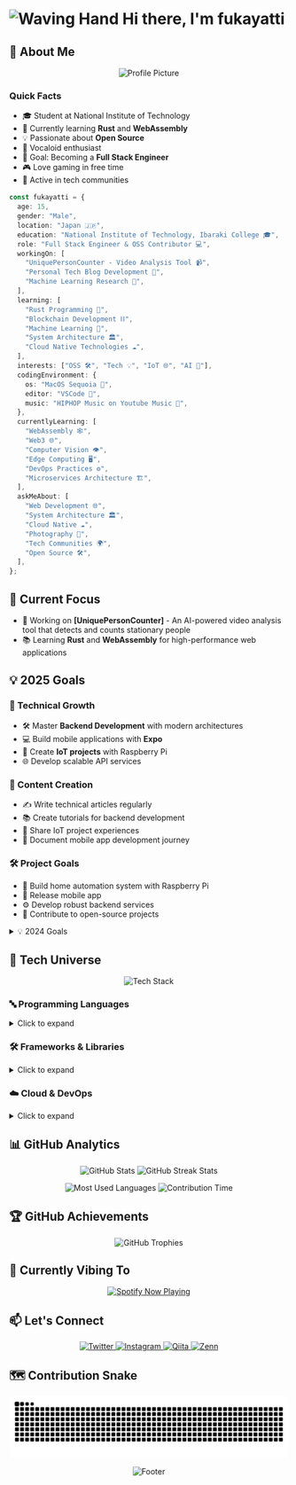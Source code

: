 # <img src="https://raw.githubusercontent.com/Tarikul-Islam-Anik/Animated-Fluent-Emojis/master/Emojis/Hand%20gestures/Waving%20Hand.png" alt="Waving Hand" width="35" height="35" /> Hi there, I'm **fukayatti**

## 💫 About Me

<p align="center">
  <img src="/profile.jpg" width="200" height="200" alt="Profile Picture" />
</p>

### Quick Facts

- 🎓 Student at National Institute of Technology
- 🌱 Currently learning **Rust** and **WebAssembly**
- 💡 Passionate about **Open Source**
- 🎵 Vocaloid enthusiast
- 🎯 Goal: Becoming a **Full Stack Engineer**
- 🎮 Love gaming in free time
- 🌟 Active in tech communities

```typescript
const fukayatti = {
  age: 15,
  gender: "Male",
  location: "Japan 🇯🇵",
  education: "National Institute of Technology, Ibaraki College 🎓",
  role: "Full Stack Engineer & OSS Contributor 💻",
  workingOn: [
    "UniquePersonCounter - Video Analysis Tool 📹",
    "Personal Tech Blog Development 📝",
    "Machine Learning Research 🤖",
  ],
  learning: [
    "Rust Programming 🦀",
    "Blockchain Development ⛓️",
    "Machine Learning 🧠",
    "System Architecture 🏛️",
    "Cloud Native Technologies ☁️",
  ],
  interests: ["OSS 🛠️", "Tech 💡", "IoT 🌐", "AI 🤖"],
  codingEnvironment: {
    os: "MacOS Sequoia 🍎",
    editor: "VSCode 📝",
    music: "HIPHOP Music on Youtube Music 🎵",
  },
  currentlyLearning: [
    "WebAssembly 🕸️",
    "Web3 🌐",
    "Computer Vision 👁️",
    "Edge Computing 🖥️",
    "DevOps Practices ⚙️",
    "Microservices Architecture 🏗️",
  ],
  askMeAbout: [
    "Web Development 🌐",
    "System Architecture 🏛️",
    "Cloud Native ☁️",
    "Photography 📸",
    "Tech Communities 🌍",
    "Open Source 🛠️",
  ],
};
```

## 🎯 Current Focus

- 🚀 Working on **[UniquePersonCounter]** - An AI-powered video analysis tool that detects and counts stationary people
- 📚 Learning **Rust** and **WebAssembly** for high-performance web applications

## 💡 2025 Goals

### 🔧 Technical Growth

- 🛠️ Master **Backend Development** with modern architectures
- 💻 Build mobile applications with **Expo**
- 🤖 Create **IoT projects** with Raspberry Pi
- 🌐 Develop scalable API services

### 📝 Content Creation

- ✍️ Write technical articles regularly
- 📚 Create tutorials for backend development
- 🔌 Share IoT project experiences
- 📱 Document mobile app development journey

### 🛠 Project Goals

- 🤖 Build home automation system with Raspberry Pi
- 📱 Release mobile app
- ⚙️ Develop robust backend services
- 🌟 Contribute to open-source projects

<details>
<summary>💡 2024 Goals</summary>

### 🔧 Technical Growth

- 🛠️ Master **Rust Programming** fundamentals
- 💻 Develop club website from scratch

### 📝 Content Creation

- ✍️ Launch technical blog
- 📊 Publish monthly tech articles

</details>

## 💫 Tech Universe

<p align="center">
  <img src="https://skillicons.dev/icons?i=py,js,ts,rust,cpp,react,nextjs,astro,tailwindcss,wasm,linux,docker,githubactions,vercel" alt="Tech Stack" />
</p>

### 🔤 Programming Languages

<details>
<summary>Click to expand</summary>
<p align="center">
  <img src="https://custom-icon-badges.demolab.com/badge/Python-14354C?style=for-the-badge&logo=python&logoColor=white" alt="Python" />
  <img src="https://custom-icon-badges.demolab.com/badge/JavaScript-F7DF1E?style=for-the-badge&logo=javascript&logoColor=black" alt="JavaScript" />
  <img src="https://custom-icon-badges.demolab.com/badge/TypeScript-007ACC?style=for-the-badge&logo=typescript&logoColor=white" alt="TypeScript" />
  <img src="https://custom-icon-badges.demolab.com/badge/Rust-b7410e?style=for-the-badge&logo=rust&logoColor=white" alt="Rust" />
  <img src="https://custom-icon-badges.demolab.com/badge/C++-00599C?style=for-the-badge&logo=cpp&logoColor=white" alt="C++" />
</p>
</details>

### 🛠 Frameworks & Libraries

<details>
<summary>Click to expand</summary>
<p align="center">
  <img src="https://custom-icon-badges.demolab.com/badge/React-20232A?style=for-the-badge&logo=react&logoColor=61DAFB" alt="React" />
  <img src="https://custom-icon-badges.demolab.com/badge/Next.js-000000?style=for-the-badge&logo=next.js&logoColor=white" alt="Next.js" />
  <img src="https://custom-icon-badges.demolab.com/badge/Astro-FF5D01?style=for-the-badge&logo=astro&logoColor=white" alt="Astro" />
  <img src="https://custom-icon-badges.demolab.com/badge/Tailwind%20CSS-06B6D4?style=for-the-badge&logo=tailwindcss&logoColor=white" alt="Tailwind CSS" />
  <img src="https://custom-icon-badges.demolab.com/badge/WebAssembly-654ff0?style=for-the-badge&logo=webassembly&logoColor=white" alt="WebAssembly" />
  <img src="https://custom-icon-badges.demolab.com/badge/Expo-000020?style=for-the-badge&logo=expo&logoColor=white" alt="Expo" />
</p>
</details>

### ☁️ Cloud & DevOps

<details>
<summary>Click to expand</summary>
<p align="center">
  <img src="https://custom-icon-badges.demolab.com/badge/Linux-FCC624?style=for-the-badge&logo=linux&logoColor=black" alt="Linux" />
  <img src="https://custom-icon-badges.demolab.com/badge/Docker-2496ED?style=for-the-badge&logo=docker&logoColor=white" alt="Docker" />
  <img src="https://custom-icon-badges.demolab.com/badge/GitHub%20Actions-2088FF?style=for-the-badge&logo=githubactions&logoColor=white" alt="GitHub Actions" />
  <img src="https://custom-icon-badges.demolab.com/badge/Vercel-000000?style=for-the-badge&logo=vercel&logoColor=white" alt="Vercel" />
</p>
</details>

## 📊 GitHub Analytics

<p align="center">
  <img src="https://github-readme-stats.vercel.app/api?username=fukayatti&show_icons=true&theme=tokyonight&hide_border=true&bg_color=00000000" alt="GitHub Stats" />
  <img src="https://github-readme-streak-stats.herokuapp.com/?user=fukayatti&theme=tokyonight&hide_border=true&background=00000000" alt="GitHub Streak Stats" />
</p>

<p align="center">
  <img src="https://github-readme-stats.vercel.app/api/top-langs/?username=fukayatti&layout=compact&theme=tokyonight&hide_border=true&bg_color=00000000" alt="Most Used Languages" />
  <img src="https://github-profile-summary-cards.vercel.app/api/cards/productive-time?username=fukayatti&theme=tokyonight" alt="Contribution Time" />
</p>

## 🏆 GitHub Achievements

<p align="center">
  <img src="https://github-profile-trophy.vercel.app/?username=fukayatti&theme=nord&column=7&no-frame=true&no-bg=true" alt="GitHub Trophies" />
</p>

## 🎵 Currently Vibing To

<p align="center">
  <a href="https://spotify-github-profile.kittinanx.com/api/view?uid=31lmxge4txoqvojaecos246eyire&redirect=true">
    <img src="https://spotify-github-profile.kittinanx.com/api/view?uid=31lmxge4txoqvojaecos246eyire&cover_image=true&theme=novatorem&show_offline=false&background_color=00000000&interchange=true" alt="Spotify Now Playing" />
  </a>
</p>

## 📫 Let's Connect

<p align="center">
  <a href="https://twitter.com/fukayatti">
    <img src="https://img.shields.io/badge/X-000000.svg?style=for-the-badge&logo=X&logoColor=white" alt="Twitter" />
  </a>
  <a href="https://instagram.com/fukayatti">
    <img src="https://img.shields.io/badge/Instagram-%23E4405F.svg?style=for-the-badge&logo=Instagram&logoColor=white" alt="Instagram" />
  </a>
  <a href="https://qiita.com/fukayatti">
    <img src="https://img.shields.io/badge/Qiita-55C500.svg?style=for-the-badge&logo=qiita&logoColor=white" alt="Qiita" />
  </a>
  <a href="https://zenn.dev/fukayatti">
    <img src="https://img.shields.io/badge/Zenn-3EA8FF.svg?style=for-the-badge&logo=zenn&logoColor=white" alt="Zenn" />
  </a>
</p>

## 🗺 Contribution Snake

<p align="center">
  <img src="https://raw.githubusercontent.com/fukayatti/fukayatti/output/github-contribution-grid-snake.svg" alt="GitHub Contribution Snake" />
</p>

<p align="center">
  <img src="https://capsule-render.vercel.app/api?type=waving&color=gradient&customColorList=0,2,2,5,30&height=100&section=footer" alt="Footer" />
</p>
